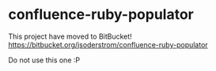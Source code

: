 # confluence-ruby-populator

This project have moved to BitBucket!
https://bitbucket.org/jsoderstrom/confluence-ruby-populator

Do not use this one :P
